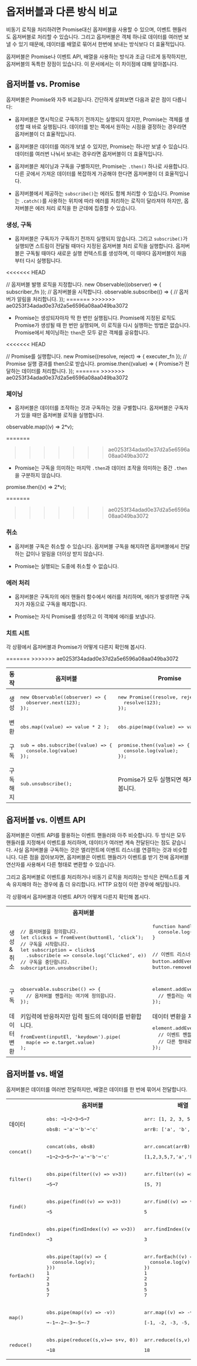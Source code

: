 <!--
# Observables compared to other techniques
-->
# 옵저버블과 다른 방식 비교

<!--
You can often use observables instead of promises to deliver values asynchronously. Similarly, observables can take the place of event handlers. Finally, because observables deliver multiple values, you can use them where you might otherwise build and operate on arrays.
-->
비동기 로직을 처리하려면 Promise대신 옵저버블을 사용할 수 있으며, 이벤트 핸들러도 옵저버블로 처리할 수 있습니다. 그리고 옵저버블은 객체 하나로 데이터를 여러번 보낼 수 있기 때문에, 데이터를 배열로 묶어서 한번에 보내는 방식보다 더 효율적입니다.

<!--
Observables behave somewhat differently from the alternative techniques in each of these situations, but offer some significant advantages. Here are detailed comparisons of the differences.
-->
옵저버블은 Promise나 이벤트 API, 배열을 사용하는 방식과 조금 다르게 동작하지만, 옵저버블의 독특한 장점이 있습니다. 이 문서에서는 이 차이점에 대해 알아봅니다.

<!--
## Observables compared to promises
-->
## 옵저버블 vs. Promise

<!--
Observables are often compared to promises. Here are some key differences:
-->
옵저버블은 Promise와 자주 비교됩니다. 간단하게 살펴보면 다음과 같은 점이 다릅니다:

<!--
* Observables are declarative; computation does not start until subscription. Promises execute immediately on creation. This makes observables useful for defining recipes that can be run whenever you need the result.
-->
* 옵저버블은 명시적으로 구독하기 전까지는 실행되지 않지만, Promise는 객체를 생성할 때 바로 실행됩니다. 데이터를 받는 쪽에서 원하는 시점을 결정하는 경우라면 옵저버블이 더 효율적입니다.

<!--
* Observables provide many values. Promises provide one. This makes observables useful for getting multiple values over time.
-->
* 옵저버블은 데이터를 여러개 보낼 수 있지만, Promise는 하나만 보낼 수 있습니다. 데이터를 여러번 나눠서 보내는 경우라면 옵저버블이 더 효율적입니다.

<!--
* Observables differentiate between chaining and subscription. Promises only have `.then()` clauses. This makes observables useful for creating complex transformation recipes to be used by other part of the system, without causing the work to be executed.
-->
* 옵저버블은 체이닝과 구독을 구별하지만, Promise는 `.then()` 하나로 사용합니다. 다른 곳에서 가져온 데이터를 복잡하게 가공해야 한다면 옵저버블이 더 효율적입니다.

<!--
* Observables `subscribe()` is responsible for handling errors. Promises push errors to the child promises. This makes observables useful for centralized and predictable error handling.
-->
* 옵저버블에서 제공하는 `subscribe()`는 에러도 함께 처리할 수 있습니다. Promise는 `.catch()`를 사용하는 위치에 따라 에러를 처리하는 로직이 달라져야 하지만, 옵저버블은 에러 처리 로직을 한 군데에 집중할 수 있습니다.

<!--
### Creation and subscription
-->
### 생성, 구독

<!--
* Observables are not executed until a consumer subscribes. The `subscribe()` executes the defined behavior once, and it can be called again. Each subscription has its own computation. Resubscription causes recomputation of values.
-->
* 옵저버블은 구독자가 구독하기 전까지 실행되지 않습니다. 그리고 `subscribe()`가 실행되면 스트림이 전달될 때마다 지정된 옵저버블 처리 로직을 실행합니다. 옵저버블은 구독될 때마다 새로운 실행 컨텍스트를 생성하며, 이 때마다 옵저버블이 처음부터 다시 실행됩니다.

<<<<<<< HEAD
<!--
<code-example hideCopy>
// declare a publishing operation
new Observable((observer) => { subscriber_fn });
// initiate execution
observable.subscribe(() => {
      // observer handles notifications
    });
</code-example>
-->
<code-example hideCopy>
// 옵저버블 발행 로직을 지정합니다.
new Observable((observer) => { subscriber_fn });
// 옵저버블을 시작합니다.
observable.subscribe(() => {
      // 옵저버가 알림을 처리합니다.
    });
</code-example>
=======
  <code-example 
    path="comparing-observables/src/observables.ts" 
    header="src/observables.ts (observable)" 
    region="observable">
  </code-example>
>>>>>>> ae0253f34adad0e37d2a5e6596a08aa049ba3072

<!--
* Promises execute immediately, and just once. The computation of the result is initiated when the promise is created. There is no way to restart work. All `then` clauses (subscriptions) share the same computation.
-->
* Promise는 생성되자마자 딱 한 번만 실행됩니다. Promise에 지정된 로직도 Promise가 생성될 때 한 번만 실행되며, 이 로직을 다시 실행하는 방법은 없습니다. Promise에서 체이닝하는 `then`은 모두 같은 객체를 공유합니다.

<<<<<<< HEAD
<!--
<code-example hideCopy>
// initiate execution
new Promise((resolve, reject) => { executer_fn });
// handle return value
promise.then((value) => {
      // handle result here
    });
</code-example>
-->
<code-example hideCopy>
// Promise를 실행합니다.
new Promise((resolve, reject) => { executer_fn });
// Promise 실행 결과를 then으로 받습니다.
promise.then((value) => {
      Promise가 전달하는 데이터를 처리합니다.
    });
</code-example>
=======
  <code-example 
    path="comparing-observables/src/promises.ts" 
    header="src/promises.ts (promise)"
    region="promise">
  </code-example>
>>>>>>> ae0253f34adad0e37d2a5e6596a08aa049ba3072

<!--
### Chaining
-->
### 체이닝

<!--
* Observables differentiate between transformation function such as a map and subscription. Only subscription activates the subscriber function to start computing the values.
<<<<<<< HEAD
-->
* 옵저버블은 데이터를 조작하는 것과 구독하는 것을 구별합니다. 옵저버블은 구독자가 있을 때만 옵저버블 로직을 실행합니다.

<code-example hideCopy>observable.map((v) => 2*v);</code-example>

=======

  <code-example 
    path="comparing-observables/src/observables.ts" 
    header="src/observables.ts (chain)" 
    region="chain">
  </code-example>
>>>>>>> ae0253f34adad0e37d2a5e6596a08aa049ba3072

<!--
* Promises do not differentiate between the last `.then` clauses (equivalent to subscription) and intermediate `.then` clauses (equivalent to map).
<<<<<<< HEAD
-->
* Promise는 구독을 의미하는 마지막 `.then`과 데이터 조작을 의미하는 중간 `.then`을 구분하지 않습니다.

<code-example hideCopy>promise.then((v) => 2*v);</code-example>

=======

  <code-example 
    path="comparing-observables/src/promises.ts"
    header="src/promises.ts (chain)" 
    region="chain">
  </code-example>
>>>>>>> ae0253f34adad0e37d2a5e6596a08aa049ba3072

<!--
### Cancellation
-->
### 취소

<!--
* Observable subscriptions are cancellable. Unsubscribing removes the listener from receiving further values, and notifies the subscriber function to cancel work.
-->
* 옵저버블 구독은 취소할 수 있습니다. 옵저버블 구독을 해지하면 옵저버블에서 전달하는 값이나 알림을 더이상 받지 않습니다.

  <code-example 
    path="comparing-observables/src/observables.ts" 
    header="src/observables.ts (unsubcribe)" 
    region="unsubscribe">
  </code-example>

<!--
* Promises are not cancellable.
-->
* Promise는 실행되는 도중에 취소할 수 없습니다.

<!--
### Error handling
-->
### 에러 처리

<!--
* Observable execution errors are delivered to the subscriber's error handler, and the subscriber automatically unsubscribes from the observable.
-->
* 옵저버블은 구독자의 에러 핸들러 함수에서 에러를 처리하며, 에러가 발생하면 구독자가 자동으로 구독을 해지합니다.

  <code-example 
    path="comparing-observables/src/observables.ts" 
    header="src/observables.ts (error)"
    region="error">
  </code-example>

<!--
* Promises push errors to the child promises.
-->
* Promise는 자식 Promise를 생성하고 이 객체에 에러를 보냅니다.

  <code-example 
    path="comparing-observables/src/promises.ts" 
    header="src/promises.ts (error)"
    region="error">
  </code-example>

<!--
### Cheat sheet
-->
### 치트 시트

<!--
The following code snippets illustrate how the same kind of operation is defined using observables and promises.
-->
각 상황에서 옵저버블과 Promise가 어떻게 다른지 확인해 봅시다.

<table>
  <thead>
    <tr>
      <!--
      <th>Operation</th>
      <th>Observable</th>
      <th>Promise</th>
      -->
      <th>동작</th>
      <th>옵저버블</th>
      <th>Promise</th>
    </tr>
  </thead>
  <tbody>
    <tr>
      <!--
      <td>Creation</td>
      -->
      <td>생성</td>
      <td>
        <pre>
new Observable((observer) => {
  observer.next(123);
});</pre>
      </td>
      <td>
        <pre>
new Promise((resolve, reject) => {
  resolve(123);
});</pre>
      </td>
    </tr>
    <tr>
      <!--
      <td>Transform</td>
<<<<<<< HEAD
      -->
      <td>변환</td>
      <td><pre>obs.map((value) => value * 2 );</pre></td>
=======
      <td><pre>obs.pipe(map((value) => value * 2));</pre></td>
>>>>>>> ae0253f34adad0e37d2a5e6596a08aa049ba3072
      <td><pre>promise.then((value) => value * 2);</pre></td>
    </tr>
    <tr>
      <!--
      <td>Subscribe</td>
      -->
      <td>구독</td>
      <td>
        <pre>
sub = obs.subscribe((value) => {
  console.log(value)
});</pre>
      </td>
      <td>
        <pre>
promise.then((value) => {
  console.log(value);
});</pre>
      </td>
    </tr>
    <tr>
      <!--
      <td>Unsubscribe</td>
      -->
      <td>구독 해지</td>
      <td><pre>sub.unsubscribe();</pre></td>
      <!--
      <td>Implied by promise resolution.</td>
      -->
      <td>Promise가 모두 실행되면 해지된 것으로 봅니다.</td>
    </tr>
  </tbody>
</table>

<!--
## Observables compared to events API
-->
## 옵저버블 vs. 이벤트 API

<!--
Observables are very similar to event handlers that use the events API. Both techniques define notification handlers, and use them to process multiple values delivered over time. Subscribing to an observable is equivalent to adding an event listener. One significant difference is that you can configure an observable to transform an event before passing the event to the handler.
-->
옵저버블은 이벤트 API를 활용하는 이벤트 핸들러와 아주 비슷합니다. 두 방식은 모두 핸들러를 지정해서 이벤트를 처리하며, 데이터가 여러번 계속 전달된다는 점도 같습니다. 사실 옵저버블을 구독하는 것은 엘리먼트에 이벤트 리스너를 연결하는 것과 비슷합니다. 다른 점을 꼽아보자면, 옵저버블은 이벤트 핸들러가 이벤트를 받기 전에 옵저버블 연산자를 사용해서 다른 형태로 변환할 수 있습니다.

<!--
Using observables to handle events and asynchronous operations can have the advantage of greater consistency in contexts such as HTTP requests.
-->
그리고 옵저버블로 이벤트를 처리하거나 비동기 로직을 처리하는 방식은 컨텍스트를 계속 유지해야 하는 경우에 좀 더 유리합니다. HTTP 요청이 이런 경우에 해당됩니다.

<!--
Here are some code samples that illustrate how the same kind of operation is defined using observables and the events API.
-->
각 상황에서 옵저버블과 이벤트 API가 어떻게 다른지 확인해 봅시다.

<table>
  <tr>
    <th></th>
    <!--
    <th>Observable</th>
    <th>Events API</th>
    -->
    <th>옵저버블</th>
    <th>이벤트 API</th>
  </tr>
  <tr>
    <!--
    <td>Creation & cancellation</td>
    -->
    <td>생성 & 취소</td>
    <td>
<!--
<pre>// Setup
let clicks$ = fromEvent(buttonEl, ‘click’);
// Begin listening
let subscription = clicks$
  .subscribe(e => console.log(‘Clicked’, e))
// Stop listening
subscription.unsubscribe();</pre>
-->
<pre>// 옵저버블을 정의합니다.
let clicks$ = fromEvent(buttonEl, ‘click’);
// 구독을 시작합니다.
let subscription = clicks$
  .subscribe(e => console.log(‘Clicked’, e))
// 구독을 중단합니다.
subscription.unsubscribe();</pre>
   </td>
   <td>
<!--
<pre>function handler(e) {
  console.log(‘Clicked’, e);
}
// Setup & begin listening
button.addEventListener(‘click’, handler);
// Stop listening
button.removeEventListener(‘click’, handler);
</pre>
-->
<pre>function handler(e) {
  console.log(‘Clicked’, e);
}

// 이벤트 리스너를 설정하고 감지하기 시작합니다.
button.addEventListener(‘click’, handler);
// 이벤트 추적을 중단합니다.
button.removeEventListener(‘click’, handler);
</pre>
    </td>
  </tr>
  <tr>
    <!--
    <td>Subscription</td>
    -->
    <td>구독</td>
    <td>
<!--
<pre>observable.subscribe(() => {
  // notification handlers here
});</pre>
-->
<pre>observable.subscribe(() => {
  // 옵저버블 핸들러는 여기에 정의합니다.
});</pre>
    </td>
    <td>
<!--
<pre>element.addEventListener(eventName, (event) => {
  // notification handler here
});</pre>
-->
<pre>element.addEventListener(eventName, (event) => {
  // 핸들러는 여기 정의합니다.
});</pre>
    </td>
  </tr>
  <tr>
    <!--
    <td>Configuration</td>
    -->
    <td>데이터 변환</td>
    <!--
    <td>Listen for keystrokes, but provide a stream representing the value in the input.
    -->
    <td>키입력에 반응하지만 입력 필드의 데이터를 반환합니다.
<pre>fromEvent(inputEl, 'keydown').pipe(
  map(e => e.target.value)
);</pre>
    </td>
    <!--
    <td>Does not support configuration.
<pre>element.addEventListener(eventName, (event) => {
  // Cannot change the passed Event into another
  // value before it gets to the handler
});</pre>
    </td>
    -->
    <td>데이터 변환을 지원하지 않습니다.
<pre>element.addEventListener(eventName, (event) => {
  // 이벤트 핸들러가 이벤트 객체를 받기 전에
  // 다른 형태로 변환할 수 없습니다.
});</pre>
    </td>
  </tr>
</table>


<!--
## Observables compared to arrays
-->
## 옵저버블 vs. 배열

<!--
An observable produces values over time. An array is created as a static set of values. In a sense, observables are asynchronous where arrays are synchronous. In the following examples, ➞ implies asynchronous value delivery.
-->
옵저버블은 데이터를 여러번 전달하지만, 배열은 데이터를 한 번에 묶어서 전달합니다. 

<table>
  <tr>
    <th></th>
    <!--
    <th>Observable</th>
    <th>Array</th>
    -->
    <th>옵저버블</th>
    <th>배열</th>
  </tr>
  <tr>
    <!--
    <td>Given</td>
    -->
    <td>데이터</td>
    <td>
      <pre>obs: ➞1➞2➞3➞5➞7</pre>
      <pre>obsB: ➞'a'➞'b'➞'c'</pre>
    </td>
    <td>
      <pre>arr: [1, 2, 3, 5, 7]</pre>
      <pre>arrB: ['a', 'b', 'c']</pre>
    </td>
  </tr>
  <tr>
    <td><pre>concat()</pre></td>
    <td>
      <pre>concat(obs, obsB)</pre>
      <pre>➞1➞2➞3➞5➞7➞'a'➞'b'➞'c'</pre>
    </td>
    <td>
      <pre>arr.concat(arrB)</pre>
      <pre>[1,2,3,5,7,'a','b','c']</pre>
    </td>
  </tr>
  <tr>
    <td><pre>filter()</pre></td>
    <td>
      <pre>obs.pipe(filter((v) => v>3))</pre>
      <pre>➞5➞7</pre>
    </td>
    <td>
      <pre>arr.filter((v) => v>3)</pre>
      <pre>[5, 7]</pre>
    </td>
  </tr>
  <tr>
    <td><pre>find()</pre></td>
    <td>
      <pre>obs.pipe(find((v) => v>3))</pre>
      <pre>➞5</pre>
    </td>
    <td>
      <pre>arr.find((v) => v>3)</pre>
      <pre>5</pre>
    </td>
  </tr>
  <tr>
    <td><pre>findIndex()</pre></td>
    <td>
      <pre>obs.pipe(findIndex((v) => v>3))</pre>
      <pre>➞3</pre>
    </td>
    <td>
      <pre>arr.findIndex((v) => v>3)</pre>
      <pre>3</pre>
    </td>
  </tr>
  <tr>
    <td><pre>forEach()</pre></td>
    <td>
      <pre>obs.pipe(tap((v) => {
  console.log(v);
}))
1
2
3
5
7</pre>
    </td>
    <td>
      <pre>arr.forEach((v) => {
  console.log(v);
})
1
2
3
5
7</pre>
    </td>
  </tr>
  <tr>
    <td><pre>map()</pre></td>
    <td>
      <pre>obs.pipe(map((v) => -v))</pre>
      <pre>➞-1➞-2➞-3➞-5➞-7</pre>
    </td>
    <td>
      <pre>arr.map((v) => -v)</pre>
      <pre>[-1, -2, -3, -5, -7]</pre>
    </td>
  </tr>
  <tr>
    <td><pre>reduce()</pre></td>
    <td>
      <pre>obs.pipe(reduce((s,v)=> s+v, 0))</pre>
      <pre>➞18</pre>
    </td>
    <td>
      <pre>arr.reduce((s,v) => s+v, 0)</pre>
      <pre>18</pre>
    </td>
  </tr>
</table>
